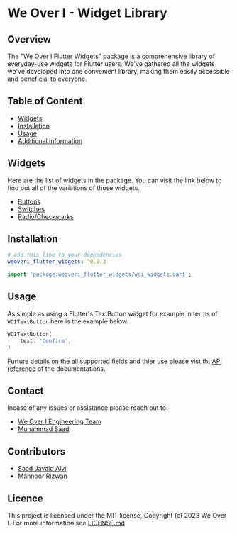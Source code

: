 # We Over I - Widget Library


## Overview

The "We Over I Flutter Widgets" package is a comprehensive library of everyday-use widgets for Flutter users. We've gathered all the widgets we've developed into one convenient library, making them easily accessible and beneficial to everyone.


## Table of Content
- [Widgets](#widgets)
- [Installation](#installation)
- [Usage](#usage)
- [Additional information](#additional-information)


## Widgets
Here are the list of widgets in the package. You can visit the link below to find out all of the variations of those widgets.
- [Buttons](https://pub.dev/documentation/weoveri_flutter_widgets/latest/buttons/buttons-library.html)
- [Switches](https://pub.dev/documentation/weoveri_flutter_widgets/latest/switches/switches-library.html)
- [Radio/Checkmarks](https://pub.dev/documentation/weoveri_flutter_widgets/latest/radio_checkmarks/radio_checkmarks.html)


## Installation

```yaml
# add this line to your dependencies
weoveri_flutter_widgets: ^0.0.3
```

```dart
import 'package:weoveri_flutter_widgets/woi_widgets.dart';
```

## Usage

As simple as using a Flutter's TextButton widget for example in terms of `WOITextButton` here is the example below.

```dart
WOITextButton(
    text: 'Confirm',
)
```

Furture details on the all supported fields and thier use please vist tht [API reference](https://pub.dev/documentation/weoveri_flutter_widgets/latest/) of the documentations.

## Contact
Incase of any issues or assistance please reach out to:
- [We Over I Engineering Team](mailto:tech@we-over-i.com)
- [Muhammad Saad](mailto:saad@we-over-i.com)

## Contributors
- [Saad Javaid Alvi](mailto:saadjavaidalvi@gmail.com)
- [Mahnoor Rizwan](mailto:mahnoor@we-over-i.com)

## Licence
This project is licensed under the MIT license, Copyright (c) 2023 We Over I. For more information see
[LICENSE.md](LICENSE)
